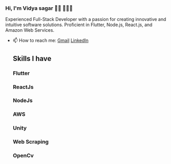 ### Hi, I'm Vidya sagar 👋🏼 👨🏻‍💻

Experienced Full-Stack Developer with a passion for creating innovative and intuitive software solutions. Proficient in Flutter, Node.js, React.js, and Amazon Web Services.

- 📫 How to reach me: [Gmail](mavuduru.123.sagar@gmail.com) [LinkedIn](https://www.linkedin.com/in/vidya-sagar-129b17130/)
  ## Skills I have 
     ### Flutter
     ### ReactJs
     ### NodeJs
     ### AWS
     ### Unity
     ### Web Scraping
     ### OpenCv
     
